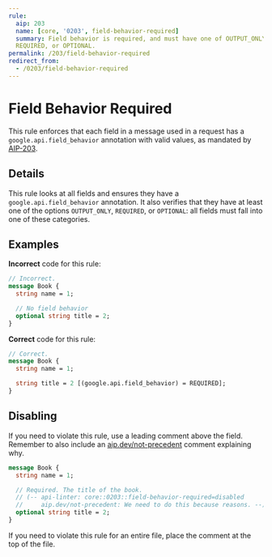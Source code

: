 ```yaml
---
rule:
  aip: 203
  name: [core, '0203', field-behavior-required]
  summary: Field behavior is required, and must have one of OUTPUT_ONLY,
  REQUIRED, or OPTIONAL.
permalink: /203/field-behavior-required
redirect_from:
  - /0203/field-behavior-required
---
```


# Field Behavior Required

This rule enforces that each field in a message used in a request has a
`google.api.field_behavior` annotation with valid values, as mandated by
[AIP-203][].

## Details

This rule looks at all fields and ensures they have a
`google.api.field_behavior` annotation. It also verifies that they have at least
one of the options `OUTPUT_ONLY`, `REQUIRED`, or `OPTIONAL`: all fields must
fall into one of these categories.

## Examples

**Incorrect** code for this rule:

```proto
// Incorrect.
message Book {
  string name = 1;

  // No field behavior
  optional string title = 2;
}
```

**Correct** code for this rule:

```proto
// Correct.
message Book {
  string name = 1;

  string title = 2 [(google.api.field_behavior) = REQUIRED];
}
```

## Disabling

If you need to violate this rule, use a leading comment above the field.
Remember to also include an [aip.dev/not-precedent][] comment explaining why.

```proto
message Book {
  string name = 1;

  // Required. The title of the book.
  // (-- api-linter: core::0203::field-behavior-required=disabled
  //     aip.dev/not-precedent: We need to do this because reasons. --)
  optional string title = 2;
}
```

If you need to violate this rule for an entire file, place the comment at the
top of the file.

[aip-203]: https://aip.dev/203
[aip.dev/not-precedent]: https://aip.dev/not-precedent
